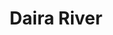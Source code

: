 ---
title: "Daira River"
title_bn: "দাইরা নদী"
description: "The river that flows through Fulpur at Kaoyar in Mithamail in Kishorganj is known as Daira river."
---